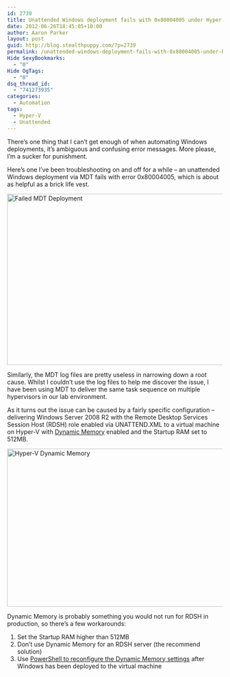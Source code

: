 ```yaml
---
id: 2739
title: Unattended Windows deployment fails with 0x80004005 under Hyper-V
date: 2012-06-26T18:45:05+10:00
author: Aaron Parker
layout: post
guid: http://blog.stealthpuppy.com/?p=2739
permalink: /unattended-windows-deployment-fails-with-0x80004005-under-hyper-v/
Hide SexyBookmarks:
  - "0"
Hide OgTags:
  - "0"
dsq_thread_id:
  - "741273935"
categories:
  - Automation
tags:
  - Hyper-V
  - Unattended
---
```

There&#8217;s one thing that I can&#8217;t get enough of when automating Windows deployments, it&#8217;s ambiguous and confusing error messages. More please, I&#8217;m a sucker for punishment.

Here&#8217;s one I&#8217;ve been troubleshooting on and off for a while &#8211; an unattended Windows deployment via MDT fails with error 0x80004005, which is about as helpful as a brick life vest.

<img class="size-full wp-image-2742 aligncenter" title="Failed MDT Deployment" src="http://stealthpuppy.com/wp-content/uploads/2012/06/FailedMDTDeployment.png" alt="Failed MDT Deployment" width="559" height="399" srcset="https://stealthpuppy.com/wp-content/uploads/2012/06/FailedMDTDeployment.png 559w, https://stealthpuppy.com/wp-content/uploads/2012/06/FailedMDTDeployment-150x107.png 150w, https://stealthpuppy.com/wp-content/uploads/2012/06/FailedMDTDeployment-300x214.png 300w" sizes="(max-width: 559px) 100vw, 559px" /> 

Similarly, the MDT log files are pretty useless in narrowing down a root cause. Whilst I couldn&#8217;t use the log files to help me discover the issue, I have been using MDT to deliver the same task sequence on multiple hypervisors in our lab environment.

As it turns out the issue can be caused by a fairly specific configuration &#8211; delivering Windows Server 2008 R2 with the Remote Desktop Services Session Host (RDSH) role enabled via UNATTEND.XML to a virtual machine on Hyper-V with [Dynamic Memory](http://technet.microsoft.com/en-gb/library/ff817651(WS.10).aspx) enabled and the Startup RAM set to 512MB.

<img class="size-full wp-image-2743 aligncenter" title="Hyper-V Dynamic Memory" src="http://stealthpuppy.com/wp-content/uploads/2012/06/DynamicMemory.png" alt="Hyper-V Dynamic Memory" width="660" height="368" srcset="https://stealthpuppy.com/wp-content/uploads/2012/06/DynamicMemory.png 660w, https://stealthpuppy.com/wp-content/uploads/2012/06/DynamicMemory-150x83.png 150w, https://stealthpuppy.com/wp-content/uploads/2012/06/DynamicMemory-300x167.png 300w" sizes="(max-width: 660px) 100vw, 660px" /> 

Dynamic Memory is probably something you would not run for RDSH in production, so there&#8217;s a few workarounds:

  1. Set the Startup RAM higher than 512MB
  2. Don&#8217;t use Dynamic Memory for an RDSH server (the recommend solution)
  3. Use [PowerShell to reconfigure the Dynamic Memory settings](http://www.aidanfinn.com/?p=12193) after Windows has been deployed to the virtual machine